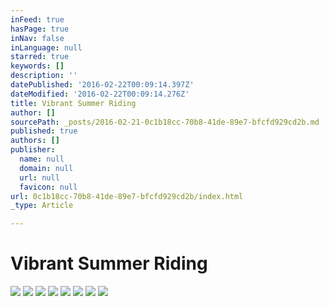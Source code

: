 ```yaml
---
inFeed: true
hasPage: true
inNav: false
inLanguage: null
starred: true
keywords: []
description: ''
datePublished: '2016-02-22T00:09:14.397Z'
dateModified: '2016-02-22T00:09:14.276Z'
title: Vibrant Summer Riding
author: []
sourcePath: _posts/2016-02-21-0c1b18cc-70b8-41de-89e7-bfcfd929cd2b.md
published: true
authors: []
publisher:
  name: null
  domain: null
  url: null
  favicon: null
url: 0c1b18cc-70b8-41de-89e7-bfcfd929cd2b/index.html
_type: Article

---
```

# Vibrant Summer Riding
![](https://the-grid-user-content.s3-us-west-2.amazonaws.com/d28fc497-3c40-4d39-9b86-f9b75c3f9d6c.jpg)
![](https://the-grid-user-content.s3-us-west-2.amazonaws.com/f5ea3d4d-e3d2-4982-b1f8-fd372dfb18bf.jpg)
![](https://the-grid-user-content.s3-us-west-2.amazonaws.com/1c055483-a7ac-4f3a-9fbf-818ab9475338.jpg)
![](https://the-grid-user-content.s3-us-west-2.amazonaws.com/1377b9d0-d3f2-4eb6-b1c7-0a1fdfcb2541.jpg)
![](https://the-grid-user-content.s3-us-west-2.amazonaws.com/aae4b130-7cee-4c23-9f59-872ef962b3c6.jpg)
![](https://the-grid-user-content.s3-us-west-2.amazonaws.com/69f85a61-398a-42d6-9164-ff45216aa9ff.jpg)
![](https://the-grid-user-content.s3-us-west-2.amazonaws.com/ff34ffff-d94d-4572-9b5a-1761d0f9285d.jpg)
![](https://the-grid-user-content.s3-us-west-2.amazonaws.com/d3c488f6-ecd7-4b75-96fc-0078ef5ffd47.jpg)